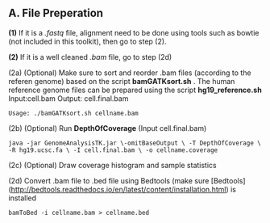A. File Preperation
-----------
**(1)** If it is a *.fastq* file, alignment need to be done using tools such as bowtie (not included in this toolkit), then go to step (2).

**(2)** If it is a well cleaned *.bam* file, go to step (2d)

(2a) (Optional) Make sure to sort and reorder .bam files (according to the referen genome) based on the script **bamGATKsort.sh** . The human reference genome files can be prepared using the script **hg19_reference.sh**  
Input:cell.bam Output: cell.final.bam
```
Usage: ./bamGATKsort.sh cellname.bam  
```
(2b) (Optional) Run **DepthOfCoverage** (Input cell.final.bam)
```
java -jar GenomeAnalysisTK.jar \-omitBaseOutput \ -T DepthOfCoverage \ -R hg19.ucsc.fa \ -I cell.final.bam \ -o cellname.coverage
```
(2c) (Optional) Draw coverage histogram and sample statistics

(2d) Convert .bam file to .bed file using Bedtools (make sure [Bedtools] (http://bedtools.readthedocs.io/en/latest/content/installation.html) is installed  
```
bamToBed -i cellname.bam > cellname.bed 
```
